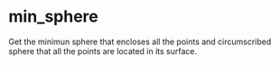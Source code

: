 # min_sphere
 Get the minimun sphere that encloses all the points and circumscribed sphere that all the points are located in its surface.
